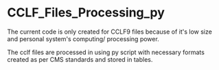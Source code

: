 # CCLF_Files_Processing_py
The current code is only created for CCLF9 files because of it's low size and personal system's computing/ processing power.

The cclf files are processed in using py script with necessary formats created as per CMS standards and stored in tables.
